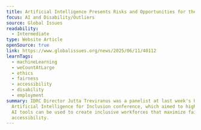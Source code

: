 ```yaml
---
title: Artificial Intelligence Presents Risks and Opportunities for the Disabled
focus: AI and Disability/Outliers
source: Global Issues
readability:
  - Intermediate
type: Website Article
openSource: true
link: https://www.globalissues.org/news/2025/06/11/40112
learnTags:
  - machineLearning
  - weCountAtLarge
  - ethics
  - fairness
  - accessibility
  - disability
  - employment
summary: IDRC Director Jutta Treviranus was a panelist at last week's UN
  Artificial Intelligence for Inclusion conference, which aimed to highlight how
  AI tools can be used to create inclusive workforces that maximize fairness and
  accessibility.
---
```

